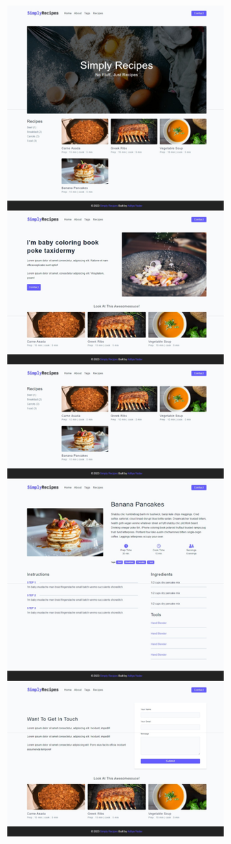 <a href="https://css-07-simply-recipes.netlify.app">
  <img src="./design/design-1.jpeg" alt="Simply recipe">
  <img src="./design/design-2.jpeg" alt="Simply recipe">
  <img src="./design/design-3.jpeg" alt="Simply recipe">
  <img src="./design/design-4.jpeg" alt="Simply recipe">
  <img src="./design/design-5.jpeg" alt="Simply recipe">
</a>
